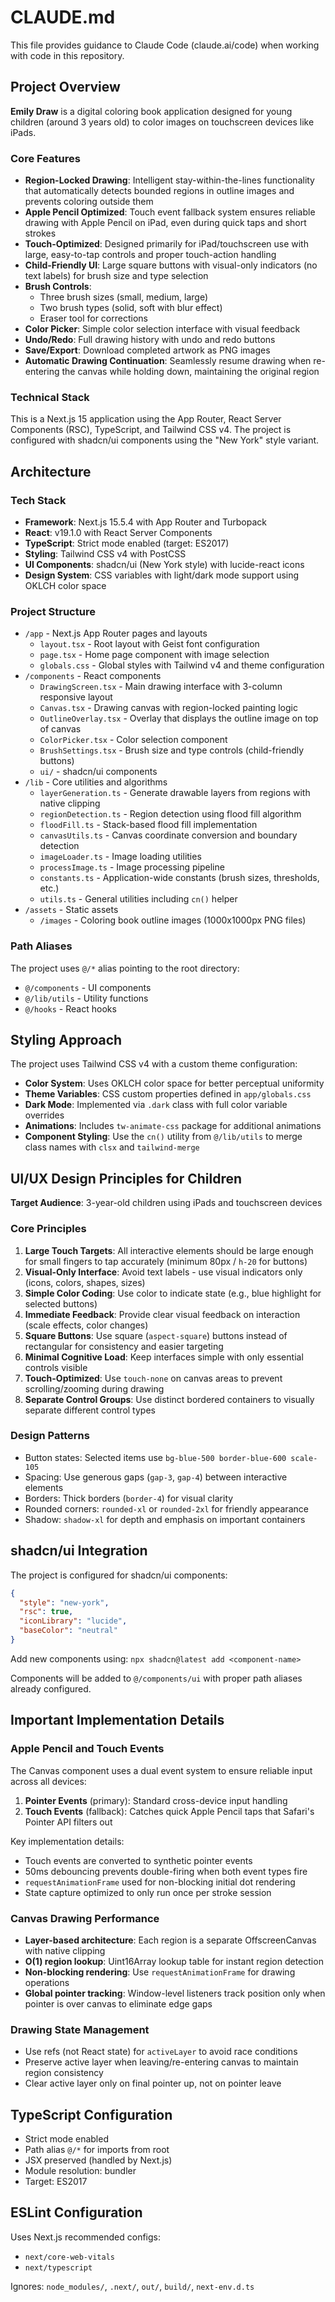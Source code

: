 # CLAUDE.md

This file provides guidance to Claude Code (claude.ai/code) when working with code in this repository.

## Project Overview

**Emily Draw** is a digital coloring book application designed for young children (around 3 years old) to color images on touchscreen devices like iPads.

### Core Features

- **Region-Locked Drawing**: Intelligent stay-within-the-lines functionality that automatically detects bounded regions in outline images and prevents coloring outside them
- **Apple Pencil Optimized**: Touch event fallback system ensures reliable drawing with Apple Pencil on iPad, even during quick taps and short strokes
- **Touch-Optimized**: Designed primarily for iPad/touchscreen use with large, easy-to-tap controls and proper touch-action handling
- **Child-Friendly UI**: Large square buttons with visual-only indicators (no text labels) for brush size and type selection
- **Brush Controls**:
  - Three brush sizes (small, medium, large)
  - Two brush types (solid, soft with blur effect)
  - Eraser tool for corrections
- **Color Picker**: Simple color selection interface with visual feedback
- **Undo/Redo**: Full drawing history with undo and redo buttons
- **Save/Export**: Download completed artwork as PNG images
- **Automatic Drawing Continuation**: Seamlessly resume drawing when re-entering the canvas while holding down, maintaining the original region

### Technical Stack

This is a Next.js 15 application using the App Router, React Server Components (RSC), TypeScript, and Tailwind CSS v4. The project is configured with shadcn/ui components using the "New York" style variant.

## Architecture

### Tech Stack

- **Framework**: Next.js 15.5.4 with App Router and Turbopack
- **React**: v19.1.0 with React Server Components
- **TypeScript**: Strict mode enabled (target: ES2017)
- **Styling**: Tailwind CSS v4 with PostCSS
- **UI Components**: shadcn/ui (New York style) with lucide-react icons
- **Design System**: CSS variables with light/dark mode support using OKLCH color space

### Project Structure

- `/app` - Next.js App Router pages and layouts
  - `layout.tsx` - Root layout with Geist font configuration
  - `page.tsx` - Home page component with image selection
  - `globals.css` - Global styles with Tailwind v4 and theme configuration
- `/components` - React components
  - `DrawingScreen.tsx` - Main drawing interface with 3-column responsive layout
  - `Canvas.tsx` - Drawing canvas with region-locked painting logic
  - `OutlineOverlay.tsx` - Overlay that displays the outline image on top of canvas
  - `ColorPicker.tsx` - Color selection component
  - `BrushSettings.tsx` - Brush size and type controls (child-friendly buttons)
  - `ui/` - shadcn/ui components
- `/lib` - Core utilities and algorithms
  - `layerGeneration.ts` - Generate drawable layers from regions with native clipping
  - `regionDetection.ts` - Region detection using flood fill algorithm
  - `floodFill.ts` - Stack-based flood fill implementation
  - `canvasUtils.ts` - Canvas coordinate conversion and boundary detection
  - `imageLoader.ts` - Image loading utilities
  - `processImage.ts` - Image processing pipeline
  - `constants.ts` - Application-wide constants (brush sizes, thresholds, etc.)
  - `utils.ts` - General utilities including `cn()` helper
- `/assets` - Static assets
  - `/images` - Coloring book outline images (1000x1000px PNG files)

### Path Aliases

The project uses `@/*` alias pointing to the root directory:

- `@/components` - UI components
- `@/lib/utils` - Utility functions
- `@/hooks` - React hooks

## Styling Approach

The project uses Tailwind CSS v4 with a custom theme configuration:

- **Color System**: Uses OKLCH color space for better perceptual uniformity
- **Theme Variables**: CSS custom properties defined in `app/globals.css`
- **Dark Mode**: Implemented via `.dark` class with full color variable overrides
- **Animations**: Includes `tw-animate-css` package for additional animations
- **Component Styling**: Use the `cn()` utility from `@/lib/utils` to merge class names with `clsx` and `tailwind-merge`

## UI/UX Design Principles for Children

**Target Audience**: 3-year-old children using iPads and touchscreen devices

### Core Principles

1. **Large Touch Targets**: All interactive elements should be large enough for small fingers to tap accurately (minimum 80px / `h-20` for buttons)
2. **Visual-Only Interface**: Avoid text labels - use visual indicators only (icons, colors, shapes, sizes)
3. **Simple Color Coding**: Use color to indicate state (e.g., blue highlight for selected buttons)
4. **Immediate Feedback**: Provide clear visual feedback on interaction (scale effects, color changes)
5. **Square Buttons**: Use square (`aspect-square`) buttons instead of rectangular for consistency and easier targeting
6. **Minimal Cognitive Load**: Keep interfaces simple with only essential controls visible
7. **Touch-Optimized**: Use `touch-none` on canvas areas to prevent scrolling/zooming during drawing
8. **Separate Control Groups**: Use distinct bordered containers to visually separate different control types

### Design Patterns

- Button states: Selected items use `bg-blue-500 border-blue-600 scale-105`
- Spacing: Use generous gaps (`gap-3`, `gap-4`) between interactive elements
- Borders: Thick borders (`border-4`) for visual clarity
- Rounded corners: `rounded-xl` or `rounded-2xl` for friendly appearance
- Shadow: `shadow-xl` for depth and emphasis on important containers

## shadcn/ui Integration

The project is configured for shadcn/ui components:

```json
{
  "style": "new-york",
  "rsc": true,
  "iconLibrary": "lucide",
  "baseColor": "neutral"
}
```

Add new components using: `npx shadcn@latest add <component-name>`

Components will be added to `@/components/ui` with proper path aliases already configured.

## Important Implementation Details

### Apple Pencil and Touch Events

The Canvas component uses a dual event system to ensure reliable input across all devices:

1. **Pointer Events** (primary): Standard cross-device input handling
2. **Touch Events** (fallback): Catches quick Apple Pencil taps that Safari's Pointer API filters out

Key implementation details:
- Touch events are converted to synthetic pointer events
- 50ms debouncing prevents double-firing when both event types fire
- `requestAnimationFrame` used for non-blocking initial dot rendering
- State capture optimized to only run once per stroke session

### Canvas Drawing Performance

- **Layer-based architecture**: Each region is a separate OffscreenCanvas with native clipping
- **O(1) region lookup**: Uint16Array lookup table for instant region detection
- **Non-blocking rendering**: Use `requestAnimationFrame` for drawing operations
- **Global pointer tracking**: Window-level listeners track position only when pointer is over canvas to eliminate edge gaps

### Drawing State Management

- Use refs (not React state) for `activeLayer` to avoid race conditions
- Preserve active layer when leaving/re-entering canvas to maintain region consistency
- Clear active layer only on final pointer up, not on pointer leave

## TypeScript Configuration

- Strict mode enabled
- Path alias `@/*` for imports from root
- JSX preserved (handled by Next.js)
- Module resolution: bundler
- Target: ES2017

## ESLint Configuration

Uses Next.js recommended configs:

- `next/core-web-vitals`
- `next/typescript`

Ignores: `node_modules/`, `.next/`, `out/`, `build/`, `next-env.d.ts`
